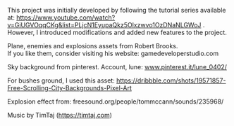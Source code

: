 This project was initially developed by following the tutorial series available at: https://www.youtube.com/watch?v=GiUGVOqqCKg&list=PLjcN1EyupaQkz5Olxzwvo1OzDNaNLGWoJ .
However, I introduced modifications and added new features to the project.

Plane, enemies and explosions assets from Robert Brooks.  
If you like them, consider visiting his website: gamedeveloperstudio.com

Sky background from pinterest. 
Account, lune: www.pinterest.it/lune_0402/

For bushes ground, I used this asset:
https://dribbble.com/shots/19571857-Free-Scrolling-City-Backgrounds-Pixel-Art

Explosion effect from: freesound.org/people/tommccann/sounds/235968/

Music by TimTaj (https://timtaj.com)
